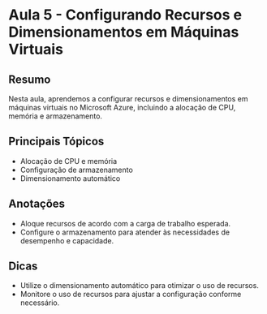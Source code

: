 # Aula 5 - Configurando Recursos e Dimensionamentos em Máquinas Virtuais

## Resumo
Nesta aula, aprendemos a configurar recursos e dimensionamentos em máquinas virtuais no Microsoft Azure, incluindo a alocação de CPU, memória e armazenamento.

## Principais Tópicos
- Alocação de CPU e memória
- Configuração de armazenamento
- Dimensionamento automático

## Anotações
- Aloque recursos de acordo com a carga de trabalho esperada.
- Configure o armazenamento para atender às necessidades de desempenho e capacidade.

## Dicas
- Utilize o dimensionamento automático para otimizar o uso de recursos.
- Monitore o uso de recursos para ajustar a configuração conforme necessário.
